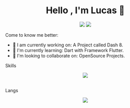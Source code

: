<h1 align="center">Hello , I'm Lucas 👋</h1>
<p align="center">
    <img src="https://img.shields.io/badge/County-Brasil-green">
    <img src="https://img.shields.io/badge/Github-Luc4sD3v-orange">
</p>

Come to know me better:

- 🔭 I am currently working on: A Project called Dash 8.
- 🌱 I'm currently learning: Dart with Framework Flutter.
- 👯 I'm looking to collaborate on: OpenSource Projects.

Skills

<p align="center">
<img src="https://github-readme-stats.vercel.app/api?username=luc4sd3v&show_icons=true">
</p>
<br />
Langs

<p align="center">
<img src="https://github-readme-stats.vercel.app/api/top-langs/?username=luc4sd3v&langs_count=999">
</p>
